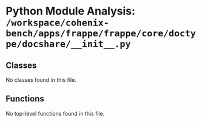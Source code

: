 # Python Module Analysis: `/workspace/cohenix-bench/apps/frappe/frappe/core/doctype/docshare/__init__.py`

## Classes

No classes found in this file.


## Functions

No top-level functions found in this file.
